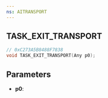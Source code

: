 ```yaml
---
ns: AITRANSPORT
---
```

## TASK_EXIT_TRANSPORT

```c
// 0xC273A5B8488F7838
void TASK_EXIT_TRANSPORT(Any p0);
```

## Parameters
* **p0**:
